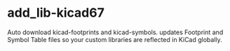 # add_lib-kicad67
Auto download kicad-footprints and kicad-symbols. updates Footprint and Symbol Table files so your custom libraries are reflected in KiCad globally.

